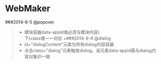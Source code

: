 WebMaker
=============
###2014-8-5 @popover 
> * 模块容器data-appid值必须与模块内容(<div id="popoverContent">下)class值一一对应
+###2014-8-6 @dialog
> * id="dialogContent"元素为所有dialog内容容器	
> * 点击class="dialog"元素触发dialog，该元素data-appid需与dialog内容对象ID一致
